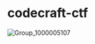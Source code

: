 # codecraft-ctf

![Group_1000005107](https://github.com/user-attachments/assets/c20851c3-705c-4238-a8a1-641acbef1564)
